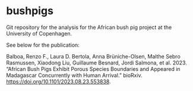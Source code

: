 # bushpigs

Git repository for the analysis for the African bush pig project at the University of Copenhagen.

See below for the publication:

Balboa, Renzo F., Laura D. Bertola, Anna Brüniche-Olsen, Malthe Sebro Rasmussen, Xiaodong Liu, Guillaume Besnard, Jordi Salmona, et al. 2023. “African Bush Pigs Exhibit Porous Species Boundaries and Appeared in Madagascar Concurrently with Human Arrival.” bioRxiv. https://doi.org/10.1101/2023.08.23.553838.
